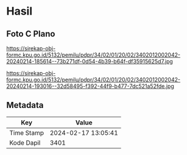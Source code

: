 # Hasil

## Foto C Plano

https://sirekap-obj-formc.kpu.go.id/5132/pemilu/pdpr/34/02/01/20/02/3402012002042-20240214-185614--73b271df-0d54-4b39-b64f-df35915625d7.jpg

https://sirekap-obj-formc.kpu.go.id/5132/pemilu/pdpr/34/02/01/20/02/3402012002042-20240214-193016--32d58495-f392-44f9-b477-7dc521a52fde.jpg


## Metadata

| Key        | Value               |
| ---------- | ------------------- |
| Time Stamp | 2024-02-17 13:05:41 |
| Kode Dapil | 3401                |



